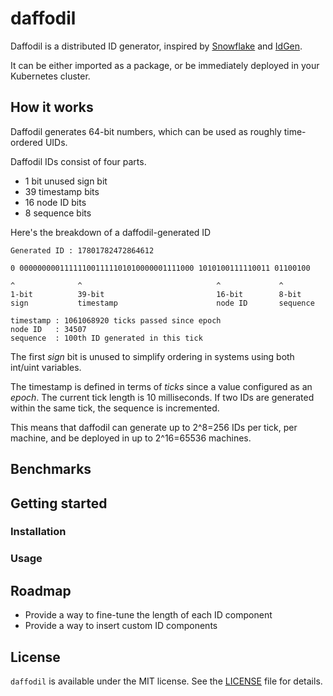 # daffodil
Daffodil is a distributed ID generator, inspired by [Snowflake](https://github.com/twitter/snowflake) and [IdGen](https://github.com/RobThree/IdGen).

It can be either imported as a package, or be immediately deployed in your Kubernetes cluster.

## How it works

Daffodil generates 64-bit numbers, which can be used as roughly time-ordered UIDs.


Daffodil IDs consist of four parts.
- 1 bit unused sign bit
- 39 timestamp bits
- 16 node ID bits
- 8 sequence bits

Here's the breakdown of a daffodil-generated ID

```
Generated ID : 17801782472864612

0 000000000111111001111101010000001111000 1010100111110011 01100100

^              ^                              ^             ^
1-bit          39-bit                         16-bit        8-bit
sign           timestamp                      node ID       sequence

timestamp : 1061068920 ticks passed since epoch
node ID   : 34507
sequence  : 100th ID generated in this tick
```

The first *sign* bit is unused to simplify ordering in systems using both int/uint variables. 

The timestamp is defined in terms of *ticks* since a value configured as an *epoch*. The current tick length is 10 milliseconds.
If two IDs are generated within the same tick, the sequence is incremented.

This means that daffodil can generate up to 2^8=256 IDs per tick, per machine, and be deployed in up to 2^16=65536 machines.


## Benchmarks

## Getting started

### Installation

### Usage

## Roadmap
- Provide a way to fine-tune the length of each ID component
- Provide a way to insert custom ID components

## License
`daffodil` is available under the MIT license. See the [LICENSE](https://github.com/tpaschalis/daffodil/blob/master/LICENSE) file for details.
